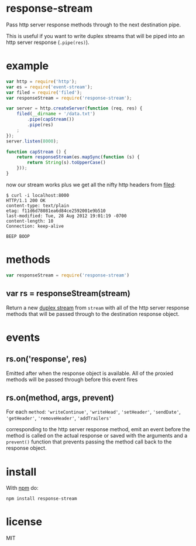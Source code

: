 # response-stream

Pass http server response methods through to the next destination pipe.

This is useful if you want to write duplex streams that will be piped into an
http server response (`.pipe(res)`).

# example

``` js
var http = require('http');
var es = require('event-stream');
var filed = require('filed');
var responseStream = require('response-stream');

var server = http.createServer(function (req, res) {
    filed(__dirname + '/data.txt')
        .pipe(capStream())
        .pipe(res)
    ;
});
server.listen(8000);

function capStream () {
    return responseStream(es.mapSync(function (s) {
        return String(s).toUpperCase()
    }));
}
```
now our stream works plus we get all the nifty http headers from
[filed](http://github.com/mikeal/filed):

```
$ curl -i localhost:8000
HTTP/1.1 200 OK
content-type: text/plain
etag: f11d6d78081ea6d84ce2592001e9b510
last-modified: Tue, 28 Aug 2012 19:01:19 -0700
content-length: 10
Connection: keep-alive

BEEP BOOP
```

# methods

``` js
var responseStream = require('response-stream')
```

## var rs = responseStream(stream)

Return a new [duplex stream](http://github.com/substack/stream-handbook#duplex)
from `stream` with all of the http server response methods that will be passed
through to the destination response object.

# events

## rs.on('response', res)

Emitted after when the response object is available. All of the proxied methods
will be passed through before this event fires

## rs.on(method, args, prevent)

For each `method`: `'writeContinue'`, `'writeHead'`, `'setHeader'`,
`'sendDate'`, `'getHeader'`, `'removeHeader'`, `'addTrailers'`

corresponding to the http server response method, emit an event before the
method is called on the actual response or saved with the arguments and a
`prevent()` function that prevents passing the method call back to the response
object.

# install

With [npm](https://npmjs.org) do:

```
npm install response-stream
```

# license

MIT
